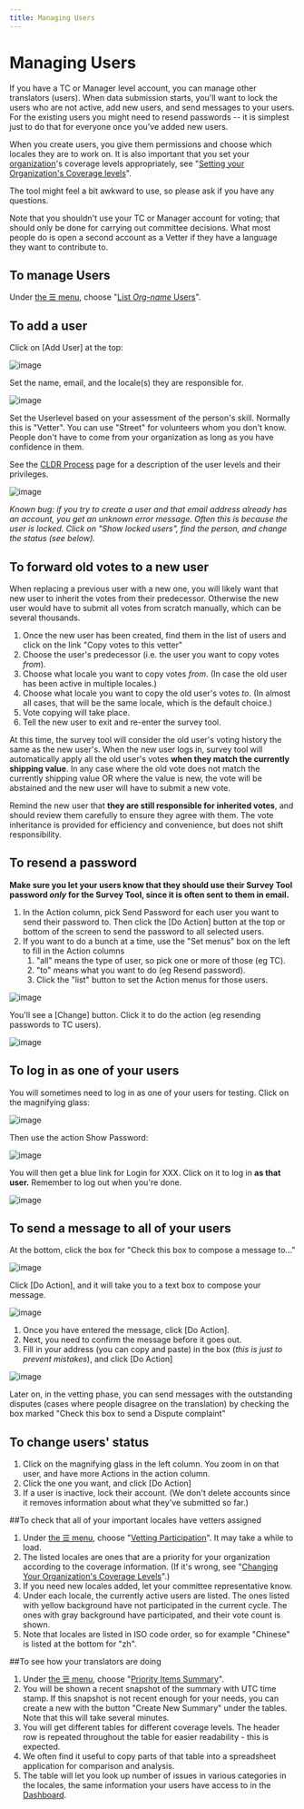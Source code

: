 ```yaml
---
title: Managing Users
---
```


# Managing Users

If you have a TC or Manager level account, you can manage other translators (users). When data submission starts, you'll want to lock the users who are not active, add new users, and send messages to your users. For the existing users you might need to resend passwords \-\- it is simplest just to do that for everyone once you've added new users.

When you create users, you give them permissions and choose which locales they are to work on. It is also important that you set your [organization][CLDR Organization]'s coverage levels appropriately, see "[Setting your Organization's Coverage levels](/index/survey-tool/coverage)".

The tool might feel a bit awkward to use, so please ask if you have any questions.

Note that you shouldn't use your TC or Manager account for voting; that should only be done for carrying out committee decisions. What most people do is open a second account as a Vetter if they have a language they want to contribute to.

## To manage Users

Under [the ☰ menu](https://st.unicode.org/cldr-apps/v#menu///), choose "[List *Org-name* Users](https://st.unicode.org/cldr-apps/v#account///)".


## To add a user

Click on \[Add User] at the top:

![image](../../images/index/managingUsers1.png)

Set the name, email, and the locale(s) they are responsible for.

![image](../../images/index/managingUsers2.png)

Set the Userlevel based on your assessment of the person's skill. Normally this is "Vetter". You can use "Street" for volunteers whom you don't know. People don't have to come from your organization as long as you have confidence in them.

See the [CLDR Process](/index/process) page for a description of the user levels and their privileges.

![image](../../images/index/managingUsers3.jpg)

*Known bug: if you try to create a user and that email address already has an account, you get an unknown error message. Often this is because the user is locked. Click on "Show locked users", find the person, and change the status (see below).*

## To forward old votes to a new user
When replacing a previous user with a new one, you will likely want that new user to inherit the votes from their predecessor. Otherwise the new user would have to submit all votes from scratch manually, which can be several thousands.

1. Once the new user has been created, find them in the list of users and click on the link "Copy votes to this vetter"
2. Choose the user's predecessor (i.e. the user you want to copy votes *from*).
3. Choose what locale you want to copy votes *from*. (In case the old user has been active in multiple locales.)
4. Choose what locale you want to copy the old user's votes *to*. (In almost all cases, that will be the same locale, which is the default choice.)
5. Vote copying will take place.
6. Tell the new user to exit and re-enter the survey tool.

At this time, the survey tool will consider the old user's voting history the same as the new user's. When the new user logs in, survey tool will automatically apply all the old user's votes **when they match the currently shipping value**. In any case where the old vote does not match the currently shipping value OR where the value is new, the vote will be abstained and the new user will have to submit a new vote.

Remind the new user that **they are still responsible for inherited votes**, and should review them carefully to ensure they agree with them. The vote inheritance is provided for efficiency and convenience, but does not shift responsibility.

## To resend a password

**Make sure you let your users know that they should use their Survey Tool password *only* for the Survey Tool, since it is often sent to them in email.**

1. In the Action column, pick Send Password for each user you want to send their password to. Then click the \[Do Action] button at the top or bottom of the screen to send the password to all selected users.
2. If you want to do a bunch at a time, use the "Set menus" box on the left to fill in the Action columns
	1. "all" means the type of user, so pick one or more of those (eg TC).
	2. "to" means what you want to do (eg Resend password).
	3. Click the "list" button to set the Action menus for those users.

![image](../../images/index/managingUsers4.jpg)

You'll see a \[Change] button. Click it to do the action (eg resending passwords to TC users).

![image](../../images/index/managingUsers5.jpg)

## To log in as one of your users

You will sometimes need to log in as one of your users for testing. Click on the magnifying glass:

![image](../../images/index/managingUsers6.png)

Then use the action Show Password:

![image](../../images/index/managingUsers7.png)

You will then get a blue link for Login for XXX. Click on it to log in **as that user.** Remember to log out when you're done.

![image](../../images/index/managingUsers8.png)

## To send a message to all of your users

At the bottom, click the box for "Check this box to compose a message to..."

![image](../../images/index/managingUsers9.jpg)

Click \[Do Action], and it will take you to a text box to compose your message.

![image](../../images/index/managingUsers10.jpg)

1. Once you have entered the message, click \[Do Action].
2. Next, you need to confirm the message before it goes out.
3. Fill in your address (you can copy and paste) in the box (*this is just to prevent mistakes*), and click \[Do Action]

![image](../../images/index/managingUsers11.jpg)

Later on, in the vetting phase, you can send messages with the outstanding disputes (cases where people disagree on the translation) by checking the box marked "Check this box to send a Dispute complaint"

## To change users' status

1. Click on the magnifying glass in the left column. You zoom in on that user, and have more Actions in the action column.
2. Click the one you want, and click \[Do Action]
3. If a user is inactive, lock their account. (We don't delete accounts since it removes information about what they've submitted so far.)

##To check that all of your important locales have vetters assigned

1. Under [the ☰ menu](https://st.unicode.org/cldr-apps/v#menu///), choose "[Vetting Participation](https://st.unicode.org/cldr-apps/v#vetting_participation///)". It may take a while to load.
2. The listed locales are ones that are a priority for your organization according to the coverage information. (If it's wrong, see "[Changing Your Organization's Coverage Levels](/index/survey-tool/coverage)".)
3. If you need new locales added, let your committee representative know.
4. Under each locale, the currently active users are listed. The ones listed with yellow background have not participated in the current cycle. The ones with gray background have participated, and their vote count is shown.
5. Note that locales are listed in ISO code order, so for example "Chinese" is listed at the bottom for "zh".

##To see how your translators are doing

1. Under [the ☰ menu](https://st.unicode.org/cldr-apps/v#menu///), choose "[Priority Items Summary](https://st.unicode.org/cldr-apps/v#vsummary///)".
2. You will be shown a recent snapshot of the summary with UTC time stamp. If this snapshot is not recent enough for your needs, you can create a new with the button "Create New Summary" under the tables. Note that this will take several minutes.
4. You will get different tables for different coverage levels. The header row is repeated throughout the table for easier readability - this is expected.
5. We often find it useful to copy parts of that table into a spreadsheet application for comparison and analysis.
6. The table will let you look up number of issues in various categories in the locales, the same information your users have access to in the [Dashboard](/translation/getting-started/guide#dashboard).



[CLDR Organization]: /index/survey-tool/cldr-organization
